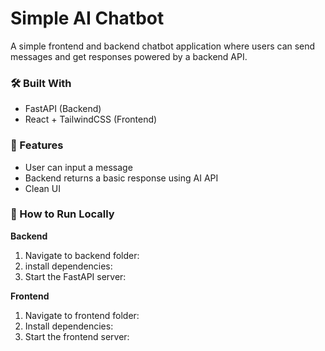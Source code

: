 # Simple AI Chatbot

A simple frontend and backend chatbot application where users can send messages and get responses powered by a backend API.

### 🛠️ Built With
- FastAPI (Backend)
- React + TailwindCSS (Frontend)

### 🚀 Features
- User can input a message
- Backend returns a basic response using AI API
- Clean UI

### 📂 How to Run Locally

**Backend**
1. Navigate to backend folder:
2. install dependencies:
3. Start the FastAPI server:


**Frontend**
1. Navigate to frontend folder:
2. Install dependencies:
3. Start the frontend server:

